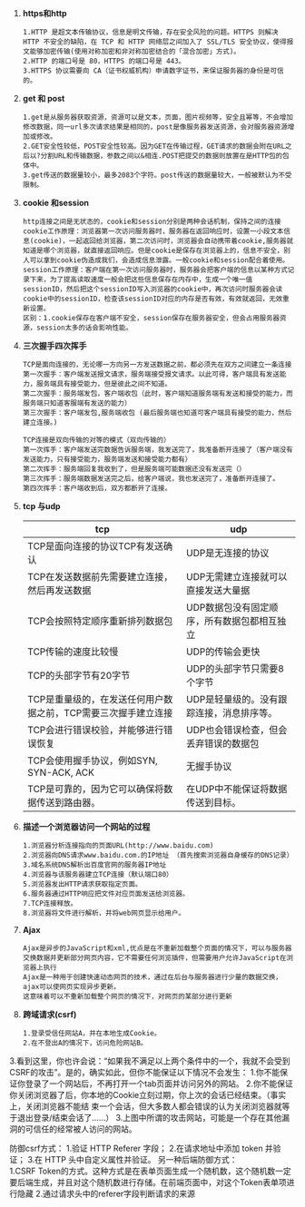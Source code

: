 1. **https和http**

   ```fds
   1.HTTP 是超文本传输协议，信息是明文传输，存在安全风险的问题。HTTPS 则解决 HTTP 不安全的缺陷，在 TCP 和 HTTP 网络层之间加入了 SSL/TLS 安全协议，使得报文能够加密传输(使用对称加密和非对称加密结合的「混合加密」方式)。
   2.HTTP 的端口号是 80，HTTPS 的端口号是 443。
   3.HTTPS 协议需要向 CA（证书权威机构）申请数字证书，来保证服务器的身份是可信的。
   ```

2. **get 和 post**

   ```
   1.get是从服务器获取资源，资源可以是文本，页面，图片视频等，安全且幂等，不会增加修改数据，同一url多次请求结果是相同的，post是像服务器发送资源，会对服务器资源增加或修改。
   2.GET安全性较低，POST安全性较高。因为GET在传输过程，GET请求的数据会附在URL之后以?分割URL和传输数据，参数之间以&相连.POST把提交的数据则放置在是HTTP包的包体中。
   3.get传送的数据量较小，最多2083个字符。post传送的数据量较大，一般被默认为不受限制。
   ```

3. **cookie 和session**

   ```
   http连接之间是无状态的，cookie和session分别是两种会话机制，保持之间的连接
   cookie工作原理：浏览器第一次访问服务器时，服务器在返回响应时，设置一小段文本信息(cookie)，一起返回给浏览器，第二次访问时，浏览器会自动携带着cookie,服务器就知道是哪个浏览器，就直接返回响应。但是cookie是保存在浏览器上的，信息不安全，别人可以拿到cookie伪造成我们，会造成信息泄露。一般cookie和session配合着使用。
   session工作原理：客户端在第一次访问服务器时，服务器会把客户端的信息以某种方式记录下来，为了提高读取速度一般会把这些信息保存在内存中，生成一个唯一值sessionID，然后把这个sessionID写入浏览器的cookie中，再次访问时服务器会读cookie中的sessionID，检查该sessionID对应的内存是否有效，有效就返回，无效重新设置。
   区别：1.cookie保存在客户端不安全，session保存在服务器安全，但会占用服务器资源，session太多的话会影响性能。
   ```

4. **三次握手四次挥手**

   ```
   TCP是面向连接的，无论哪一方向另一方发送数据之前，都必须先在双方之间建立一条连接
   第一次握手：客户端发送报文请求，服务端接受报文请求。以此可得，客户端具有发送能力，服务端具有接受能力，但是彼此之间不知道。
   第二次握手：服务端发包，客户端收包（此时，客户端知道服务端有发送和接受的能力，而服务端只知道客服端有发送的能力）
   第三次握手：客户端发包,服务端收包 (最后服务端也知道可客户端具有接受的能力，然后建立连接。)
   
   TCP连接是双向传输的对等的模式（双向传输的）
   第一次挥手：客户端发送完数据告诉服务端，我发送完了，我准备断开连接了（客户端没有发送能力，只有接受能力，服务端发送和接受能力都有）
   第二次挥手：服务端回复我收到了，但是服务端可能数据还没有发送完（）
   第三次挥手：服务端数据发送完之后，给客户端说，我也发送完了，准备断开连接了。
   第四次挥手：客户端收到后，双方都断开了连接。
   ```

5. **tcp 与udp**

   | tcp                                                          | udp                                         |
   | ------------------------------------------------------------ | ------------------------------------------- |
   | TCP是面向连接的协议TCP有发送确认                             | UDP是无连接的协议                           |
   | TCP在发送数据前先需要建立连接，然后再发送数据                | UDP无需建立连接就可以直接发送大量据         |
   | TCP会按照特定顺序重新排列数据包                              | UDP数据包没有固定顺序，所有数据包都相互独立 |
   | TCP传输的速度比较慢                                          | UDP的传输会更快                             |
   | TCP的头部字节有20字节                                        | UDP的头部字节只需要8个字节                  |
   | TCP是重量级的，在发送任何用户数据之前，TCP需要三次握手建立连接 | UDP是轻量级的。没有跟踪连接，消息排序等。   |
   | TCP会进行错误校验，并能够进行错误恢复                        | UDP也会错误检查，但会丢弃错误的数据包       |
   | TCP会使用握手协议，例如SYN, SYN-ACK, ACK                     | 无握手协议                                  |
   | TCP是可靠的，因为它可以确保将数据传送到路由器。              | 在UDP中不能保证将数据传送到目标。           |

   

6. **描述一个浏览器访问一个网站的过程**

   ```
   1.浏览器分析连接指向的页面URL(http://www.baidu.com)
   2.浏览器向DNS请求www.baidu.com.的IP地址 （首先搜索浏览器自身缓存的DNS记录）
   3.域名系统DNS解析出百度官网的服务器IP地址
   4.浏览器与该服务器建立TCP连接（默认端口80）
   5.浏览器发出HTTP请求获取指定页面。
   6.服务器通过HTTP响应把文件对应页面发送给浏览器。
   7.TCP连接释放。
   8.浏览器将文件进行解析，并将web网页显示给用户。
   ```

7. **Ajax**

   ```
   Ajax是异步的JavaScript和xml,优点是在不重新加载整个页面的情况下，可以与服务器交换数据并更新部分网页内容，它不需要任何浏览插件，但需要用户允许JavaScript在浏览器上执行
   Ajax是一种用于创建快速动态网页的技术，通过在后台与服务器进行少量的数据交换，ajax可以使网页实现异步更新。
   这意味着可以不重新加载整个网页的情况下，对网页的某部分进行更新
   ```

   

8. **跨域请求(csrf)**

   ```
   1.登录受信任网站A，并在本地生成Cookie。
   2.在不登出A的情况下，访问危险网站B。
3.看到这里，你也许会说：“如果我不满足以上两个条件中的一个，我就不会受到CSRF的攻击”。是的，确实如此，但你不能保证以下情况不会发生：
     1.你不能保证你登录了一个网站后，不再打开一个tab页面并访问另外的网站。
     2.你不能保证你关闭浏览器了后，你本地的Cookie立刻过期，你上次的会话已经结束。（事实上，关闭浏览器不能结		 束一个会话，但大多数人都会错误的认为关闭浏览器就等于退出登录/结束会话了......）
     3.上图中所谓的攻击网站，可能是一个存在其他漏洞的可信任的经常被人访问的网站。
   
   防御csrf方式：
   	1.验证 HTTP Referer 字段；
   	2.在请求地址中添加 token 并验证；
   	3.在 HTTP 头中自定义属性并验证。
   另一种后端防御方式：  
     1.CSRF Token的方式。这种方式是在表单页面生成一个随机数，这个随机数一定要后端生成，并且对这个随机数进行存储。在前端页面中，对这个Token表单项进行隐藏
     2.通过请求头中的referer字段判断请求的来源
   
   
   ```
   
   

